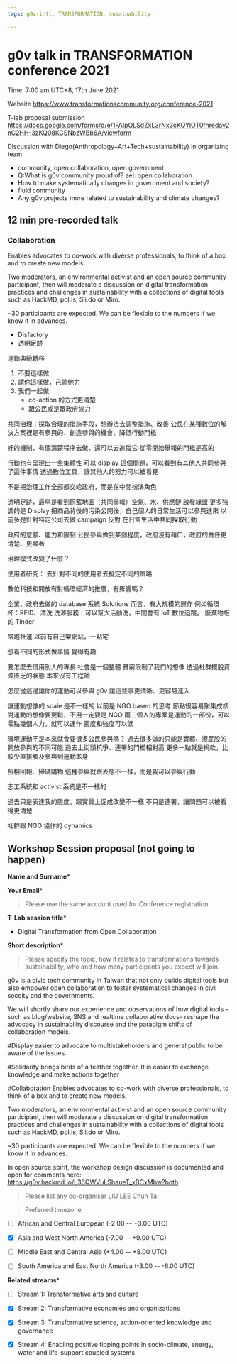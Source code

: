 ```yaml
---
tags: g0v-intl, TRANSFORMATION, susainability 

---
```


# g0v talk in TRANSFORMATION conference 2021


Time: 7:00 am UTC+8, 17th June 2021

Website
https://www.transformationscommunity.org/conference-2021


T-lab proposal submission
https://docs.google.com/forms/d/e/1FAIpQLSdZxL3rNx3cKQYlOT0fnredav2nC2HH-3zKQ08KCSNbzWBb6A/viewform

Discussion with Diego(Anthropology+Art+Tech+sustainability) in organizing team
- community, open collaboration, open government
- Q:What is g0v community proud of? ael: open collaboration
- How to make systematically changes in government and society?
- fluid community
- Any g0v projects more related to sustainability and climate changes?

## 12 min pre-recorded talk


### Collaboration
Enables advocates to co-work with diverse professionals, to think of a box and to create new models.

Two moderators, an environmental activist and an open source community participant, then will moderate a discussion on digital transformation practices and challenges in sustainability with a collections of digital tools such as HackMD, pol.is, Sli.do or Miro. 


~30 participants are expected. We can be flexible to the numbers if we know it in advances.


- Disfactory
- 透明足跡

運動典範轉移
1. 不要這樣做
2. 請你這樣做，己願他力
3. 我們一起做
    - co-action 的方式更清楚
    - 跟公民或是跟政府協力


共同治理：採取合理的措施手段，想辦法去調整措施、改善
公民在某種數位的解決方案裡是有參與的、創造參與的機會、降低行動門檻

好的機制，有個清楚程序去做，還可以去追蹤它
從零開始舉報的門檻是高的


行動也有呈現出一些集體性
可以 display 這個問題，可以看到有其他人共同參與了這件事情
透過數位工具，讓其他人的努力可以被看見

不是把治理工作全部都交給政府，而是在中間扮演角色



透明足跡，最早是看到蔚藍地圖（共同舉報）空氣、水、供應鏈
啟發綠盟
更多強調的是 Display
把商品背後的污染公開後，自己個人的日常生活可以參與進來
以前多是針對特定公司去做 campaign 反對
在日常生活中共同採取行動



政府的意願、能力和限制
公民參與做到某個程度，政府沒有藉口，政府的責任更清楚、更顯著

治理模式改變了什麼？

使用者研究：
去針對不同的使用者去擬定不同的策略



數位科技和開放有對循環經濟的推廣，有影響嗎？

企業、政府去做的 database 系統
Solutions 而言，有大規模的運作
例如循環杯：RFID、清洗
洗滌服務：可以幫大活動洗，中間會有 IoT 數位追蹤。
廢棄物版的 Tinder


常跑社運
以前有自己架網站，一點宅

想看不同的形式做事情
覺得有趣


要怎麼去借用別人的專長
社會是一個整體
貧窮限制了我們的想像
透過社群擺脫資源匱乏的狀態
本來沒有工程師


怎麼從這邊讓你的運動可以參與
g0v 讓這些事更清晰、更容易進入

讓運動想像的 scale 是不一樣的
以前是 NGO based 的思考
節點很容易聚集成核
對運動的想像要更鬆，不用一定要是 NGO
兩三個人的專案是運動的一部份，可以零點幾個人力，就可以運作
密度和強度可以低


環境運動不是本來就會要很多公民參與嗎？
過去很多做的只能是實體、擦屁股的
開放參與的不同可能
過去上街頭抗爭、連署的門檻相對高
更多一點就是捐款，比較少直接觸及參與到運動本身

照相回報、掃碼購物
這種參與就跟表態不一樣，而是我可以參與行動

志工系統和 activist 系統是不一樣的

過去只是表達我的態度，跟實質上促成改變不一樣
不只是連署，讓問題可以被看得更清楚


社群跟 NGO 協作的 dynamics









## Workshop Session proposal (not going to happen)

**Name and Surname***

**Your Email***
> Please use the same account used for Conference registration.



**T-Lab session title***

- Digital Transformation from Open Collaboration 


**Short description***
> Please specify the topic, how it relates to transformations towards sustainability, who and how many participants you expect will join.

g0v is a civic tech community in Taiwan that not only builds digital tools but also empower open collaboration to foster systematical changes in civil soceity and the governments. 

We will shortly share our experience and observations of how digital tools –such as blog/website, SNS and realtime collaborative docs– reshape the advocacy in sustainability discourse and the paradigm shifts of collaboration models.

#Display 
easier to advocate to multistakeholders and general public to be aware of the issues.

#Solidarity
brings birds of a feather together. It is easier to exchange knowledge and make actions together

#Collaboration
Enables advocates to co-work with diverse professionals, to think of a box and to create new models.

Two moderators, an environmental activist and an open source community participant, then will moderate a discussion on digital transformation practices and challenges in sustainability with a collections of digital tools such as HackMD, pol.is, Sli.do or Miro. 


~30 participants are expected. We can be flexible to the numbers if we know it in advances.

In open source spirit, the workshop design discussion is documented and open for comments here:
https://g0v.hackmd.io/L36QWVuLSbaueT_xBCxMbw?both

> Please list any co-organiser
LIU LEE Chun Ta

> Preferred timezone
- [ ] African and Central European (-2.00 -- +3.00 UTC)
- [x] Asia and West North America (-7.00 -- +9.00 UTC)
- [ ] Middle East and Central Asia (+4.00 -- +8.00 UTC)
- [ ] South America and East North America (-3.00 -- -6.00 UTC)


**Related streams***
- [ ] Stream 1: Transformative arts and culture
- [x] Stream 2: Transformative economies and organizations
- [x] Stream 3: Transformative science, action-oriented knowledge and governance
- [x] Stream 4: Enabling positive tipping points in socio-climate, energy, water and life-support coupled systems

